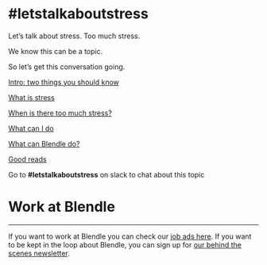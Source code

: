 # #letstalkaboutstress

Let’s talk about stress. Too much stress. 

We know this can be a topic.

So let’s get this conversation going. 

[Intro: two things you should know](#letstalkaboutstress%206af9a09d0cb44677a60905f774c11c94/Intro%20two%20things%20you%20should%20know%20d49ef429a7764e0ebad85e17904f9e78.md)

[What is stress](#letstalkaboutstress%206af9a09d0cb44677a60905f774c11c94/What%20is%20stress%20ff3f9721a46244128422ac185d9e3bae.md)

[When is there too much stress?](#letstalkaboutstress%206af9a09d0cb44677a60905f774c11c94/When%20is%20there%20too%20much%20stress%2091665a7a3dc543028c01608acdde745e.md)

[What can I do](#letstalkaboutstress%206af9a09d0cb44677a60905f774c11c94/What%20can%20I%20do%20c9573b861b9d4a8c8b48c73f1a087b7f.md)

[What can Blendle do?](#letstalkaboutstress%206af9a09d0cb44677a60905f774c11c94/What%20can%20Blendle%20do%2031eb1ff819484e99916b541ae672ed48.md)

[Good reads](#letstalkaboutstress%206af9a09d0cb44677a60905f774c11c94/Good%20reads%2066ed9ee433364caf93098ec270476edf.md)

Go to **#letstalkaboutstress** on slack to chat about this topic

# Work at Blendle

---

If you want to work at Blendle you can check our [job ads here](https://blendle.homerun.co/). If you want to be kept in the loop about Blendle, you can sign up for [our behind the scenes newsletter](https://blendle.homerun.co/yes-keep-me-posted/tr/apply?token=8092d4128c306003d97dd3821bad06f2).